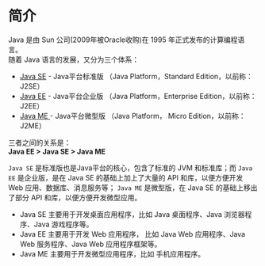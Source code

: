 # 简介
Java 是由 Sun 公司(2009年被Oracle收购)在 1995 年正式发布的计算编程语言。  
随着 Java 语言的发展，又分为三个体系：
- [Java SE](https://www.java.com/en/download/index.jsp) - Java平台标准版 （Java Platform，Standard Edition，以前称：J2SE）
- [Java EE](https://www.java.com/en/download/javase.jsp) - Java平台企业版 （Java Platform，Enterprise Edition，以前称：J2EE）
- [Java ME ](https://www.java.com/en/download/javame.jsp) - Java平台微型版 （Java Platform， Micro Edition，以前称：J2ME）

三者之间的关系是：  
**Java EE > Java SE > Java ME**

`Java SE` 是标准版也是Java平台的核心，包含了标准的 JVM 和标准库；而 `Java EE` 是企业版，是在 Java SE 的基础上加上了大量的 API 和库，以便方便开发 Web 应用、数据库、消息服务等；
`Java ME` 是微型版，在 Java SE 的基础上移出了部分 API 和库，以便方便开发微型应用。

- Java SE 主要用于开发桌面应用程序，比如 Java 桌面程序、Java 浏览器程序、Java 游戏程序等。
- Java EE 主要用于开发 Web 应用程序， 比如 Java Web 应用程序、Java Web 服务程序、Java Web 应用程序框架等。
- Java ME 主要用于开发微型应用程序，比如 手机应用程序。

